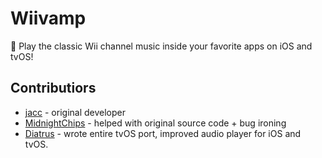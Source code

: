 # Wiivamp
🎼 Play the classic Wii channel music inside your favorite apps on iOS and tvOS!


## Contributiors

- [jacc](https://jacc.host) - original developer
- [MidnightChips](https://github.com/midnightchip) - helped with original source code + bug ironing
- [Diatrus](https://diatr.us) - wrote entire tvOS port, improved audio player for iOS and tvOS.
